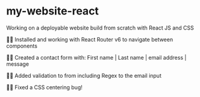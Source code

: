 # my-website-react
Working on a deployable website build from scratch with React JS and CSS


🐱‍👤 Installed and working with React Router v6 to navigate between components

🐱‍👤 Created a contact form with: First name | Last name | email address | message

🐱‍👤 Added validation to from including Regex to the email input

🐱‍👤 Fixed a CSS centering bug!
